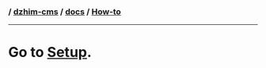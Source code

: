 ### / [dzhim-cms](./../../) / [docs](./../) / [How-to](./)

-----------------------------------------------------------------------------------

# Go to [Setup](../../setup/README.md).
